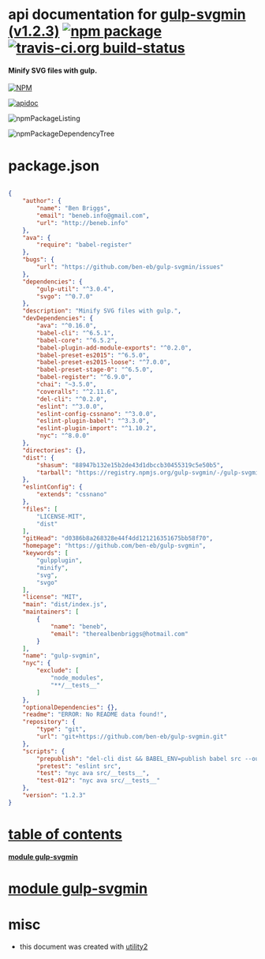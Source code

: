# api documentation for  [gulp-svgmin (v1.2.3)](https://github.com/ben-eb/gulp-svgmin)  [![npm package](https://img.shields.io/npm/v/npmdoc-gulp-svgmin.svg?style=flat-square)](https://www.npmjs.org/package/npmdoc-gulp-svgmin) [![travis-ci.org build-status](https://api.travis-ci.org/npmdoc/node-npmdoc-gulp-svgmin.svg)](https://travis-ci.org/npmdoc/node-npmdoc-gulp-svgmin)
#### Minify SVG files with gulp.

[![NPM](https://nodei.co/npm/gulp-svgmin.png?downloads=true)](https://www.npmjs.com/package/gulp-svgmin)

[![apidoc](https://npmdoc.github.io/node-npmdoc-gulp-svgmin/build/screenCapture.buildNpmdoc.browser._2Fhome_2Ftravis_2Fbuild_2Fnpmdoc_2Fnode-npmdoc-gulp-svgmin_2Ftmp_2Fbuild_2Fapidoc.html.png)](https://npmdoc.github.io/node-npmdoc-gulp-svgmin/build/apidoc.html)

![npmPackageListing](https://npmdoc.github.io/node-npmdoc-gulp-svgmin/build/screenCapture.npmPackageListing.svg)

![npmPackageDependencyTree](https://npmdoc.github.io/node-npmdoc-gulp-svgmin/build/screenCapture.npmPackageDependencyTree.svg)



# package.json

```json

{
    "author": {
        "name": "Ben Briggs",
        "email": "beneb.info@gmail.com",
        "url": "http://beneb.info"
    },
    "ava": {
        "require": "babel-register"
    },
    "bugs": {
        "url": "https://github.com/ben-eb/gulp-svgmin/issues"
    },
    "dependencies": {
        "gulp-util": "^3.0.4",
        "svgo": "^0.7.0"
    },
    "description": "Minify SVG files with gulp.",
    "devDependencies": {
        "ava": "^0.16.0",
        "babel-cli": "^6.5.1",
        "babel-core": "^6.5.2",
        "babel-plugin-add-module-exports": "^0.2.0",
        "babel-preset-es2015": "^6.5.0",
        "babel-preset-es2015-loose": "^7.0.0",
        "babel-preset-stage-0": "^6.5.0",
        "babel-register": "^6.9.0",
        "chai": "~3.5.0",
        "coveralls": "^2.11.6",
        "del-cli": "^0.2.0",
        "eslint": "^3.0.0",
        "eslint-config-cssnano": "^3.0.0",
        "eslint-plugin-babel": "^3.3.0",
        "eslint-plugin-import": "^1.10.2",
        "nyc": "^8.0.0"
    },
    "directories": {},
    "dist": {
        "shasum": "88947b132e15b2de43d1dbccb30455319c5e50b5",
        "tarball": "https://registry.npmjs.org/gulp-svgmin/-/gulp-svgmin-1.2.3.tgz"
    },
    "eslintConfig": {
        "extends": "cssnano"
    },
    "files": [
        "LICENSE-MIT",
        "dist"
    ],
    "gitHead": "d0386b8a268328e44f4dd121216351675bb58f70",
    "homepage": "https://github.com/ben-eb/gulp-svgmin",
    "keywords": [
        "gulpplugin",
        "minify",
        "svg",
        "svgo"
    ],
    "license": "MIT",
    "main": "dist/index.js",
    "maintainers": [
        {
            "name": "beneb",
            "email": "therealbenbriggs@hotmail.com"
        }
    ],
    "name": "gulp-svgmin",
    "nyc": {
        "exclude": [
            "node_modules",
            "**/__tests__"
        ]
    },
    "optionalDependencies": {},
    "readme": "ERROR: No README data found!",
    "repository": {
        "type": "git",
        "url": "git+https://github.com/ben-eb/gulp-svgmin.git"
    },
    "scripts": {
        "prepublish": "del-cli dist && BABEL_ENV=publish babel src --out-dir dist --ignore /__tests__/",
        "pretest": "eslint src",
        "test": "nyc ava src/__tests__",
        "test-012": "nyc ava src/__tests__"
    },
    "version": "1.2.3"
}
```



# <a name="apidoc.tableOfContents"></a>[table of contents](#apidoc.tableOfContents)

#### [module gulp-svgmin](#apidoc.module.gulp-svgmin)



# <a name="apidoc.module.gulp-svgmin"></a>[module gulp-svgmin](#apidoc.module.gulp-svgmin)



# misc
- this document was created with [utility2](https://github.com/kaizhu256/node-utility2)
